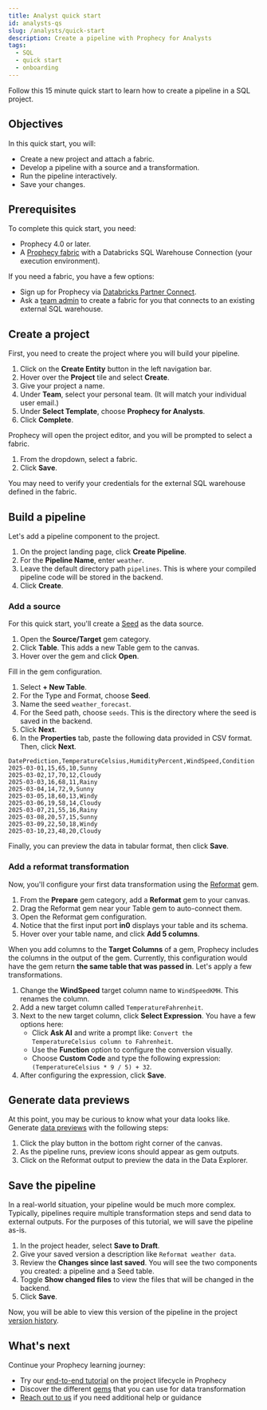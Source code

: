 ```yaml
---
title: Analyst quick start
id: analysts-qs
slug: /analysts/quick-start
description: Create a pipeline with Prophecy for Analysts
tags:
  - SQL
  - quick start
  - onboarding
---
```


Follow this 15 minute quick start to learn how to create a pipeline in a SQL project.

## Objectives

In this quick start, you will:

- Create a new project and attach a fabric.
- Develop a pipeline with a source and a transformation.
- Run the pipeline interactively.
- Save your changes.

## Prerequisites

To complete this quick start, you need:

- Prophecy 4.0 or later.
- A [Prophecy fabric](docs/administration/fabrics/prophecy-fabrics/prophecy-fabrics.md) with a Databricks SQL Warehouse Connection (your execution environment).

If you need a fabric, you have a few options:

- Sign up for Prophecy via [Databricks Partner Connect](/databricks-partner-connect).
- Ask a [team admin](docs/administration/teams-users/teamuser.md) to create a fabric for you that connects to an existing external SQL warehouse.

## Create a project

First, you need to create the project where you will build your pipeline.

1. Click on the **Create Entity** button in the left navigation bar.
1. Hover over the **Project** tile and select **Create**.
1. Give your project a name.
1. Under **Team**, select your personal team. (It will match your individual user email.)
1. Under **Select Template**, choose **Prophecy for Analysts**.
1. Click **Complete**.

Prophecy will open the project editor, and you will be prompted to select a fabric.

1. From the dropdown, select a fabric.
1. Click **Save**.

You may need to verify your credentials for the external SQL warehouse defined in the fabric.

## Build a pipeline

Let's add a pipeline component to the project.

1. On the project landing page, click **Create Pipeline**.
1. For the **Pipeline Name**, enter `weather`.
1. Leave the default directory path `pipelines`. This is where your compiled pipeline code will be stored in the backend.
1. Click **Create**.

### Add a source

For this quick start, you'll create a [Seed](/analysts/databricks-table#seeds) as the data source.

1. Open the **Source/Target** gem category.
1. Click **Table**. This adds a new Table gem to the canvas.
1. Hover over the gem and click **Open**.

Fill in the gem configuration.

1. Select **+ New Table**.
1. For the Type and Format, choose **Seed**.
1. Name the seed `weather_forecast`.
1. For the Seed path, choose `seeds`. This is the directory where the seed is saved in the backend.
1. Click **Next**.
1. In the **Properties** tab, paste the following data provided in CSV format. Then, click **Next**.

```csv
DatePrediction,TemperatureCelsius,HumidityPercent,WindSpeed,Condition
2025-03-01,15,65,10,Sunny
2025-03-02,17,70,12,Cloudy
2025-03-03,16,68,11,Rainy
2025-03-04,14,72,9,Sunny
2025-03-05,18,60,13,Windy
2025-03-06,19,58,14,Cloudy
2025-03-07,21,55,16,Rainy
2025-03-08,20,57,15,Sunny
2025-03-09,22,50,18,Windy
2025-03-10,23,48,20,Cloudy
```

Finally, you can preview the data in tabular format, then click **Save**.

### Add a reformat transformation

Now, you'll configure your first data transformation using the [Reformat](/analysts/reformat) gem.

1. From the **Prepare** gem category, add a **Reformat** gem to your canvas.
1. Drag the Reformat gem near your Table gem to auto-connect them.
1. Open the Reformat gem configuration.
1. Notice that the first input port **in0** displays your table and its schema.
1. Hover over your table name, and click **Add 5 columns**.

When you add columns to the **Target Columns** of a gem, Prophecy includes the columns in the output of the gem. Currently, this configuration would have the gem return **the same table that was passed in**. Let's apply a few transformations.

1. Change the **WindSpeed** target column name to `WindSpeedKMH`. This renames the column.
1. Add a new target column called `TemperatureFahrenheit`.
1. Next to the new target column, click **Select Expression**. You have a few options here:
   - Click **Ask AI** and write a prompt like: `Convert the TemperatureCelsius column to Fahrenheit`.
   - Use the **Function** option to configure the conversion visually.
   - Choose **Custom Code** and type the following expression: `(TemperatureCelsius * 9 / 5) + 32`.
1. After configuring the expression, click **Save**.

## Generate data previews

At this point, you may be curious to know what your data looks like. Generate [data previews](/analysts/data-explorer) with the following steps:

1. Click the play button in the bottom right corner of the canvas.
1. As the pipeline runs, preview icons should appear as gem outputs.
1. Click on the Reformat output to preview the data in the Data Explorer.

## Save the pipeline

In a real-world situation, your pipeline would be much more complex. Typically, pipelines require multiple transformation steps and send data to external outputs. For the purposes of this tutorial, we will save the pipeline as-is.

1. In the project header, select **Save to Draft**.
1. Give your saved version a description like `Reformat weather data`.
1. Review the **Changes since last saved**. You will see the two components you created: a pipeline and a Seed table.
1. Toggle **Show changed files** to view the files that will be changed in the backend.
1. Click **Save**.

Now, you will be able to view this version of the pipeline in the project [version history](/analysts/versioning).

## What's next

Continue your Prophecy learning journey:

- Try our [end-to-end tutorial](/analysts/project-lifecycle) on the project lifecycle in Prophecy
- Discover the different [gems](/analysts/gems) that you can use for data transformation
- [Reach out to us](docs/getting-help/getting-help.md) if you need additional help or guidance
